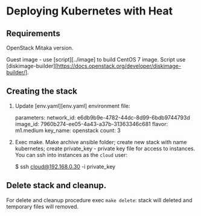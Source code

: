 Deploying Kubernetes with Heat
==============================

## Requirements

OpenStack Mitaka version.

Guest image - use [script][../image] to build CentOS 7 image. Script use [diskimage-builder][https://docs.openstack.org/developer/diskimage-builder/].

## Creating the stack

1. Update [env.yaml][env.yaml] environment file:

    parameters:
      network_id: e6db9b9e-4782-44dc-8d99-6bdb9744793d
      image_id: 7960b274-ee05-4a43-a37b-31363346c681
      flavor: m1.medium
      key_name: openstack
      count: 3

2. Exec make. Make archive ansible folder; create new stack with name kubernetes; create private_key - private key file for access to instances.
You can ssh into instances as the `cloud` user:

    $ ssh cloud@192.168.0.30 -i private_key

## Delete stack and cleanup.

For delete and cleanup procedure exec `make delete`: stack will deleted and temporary files will removed.
